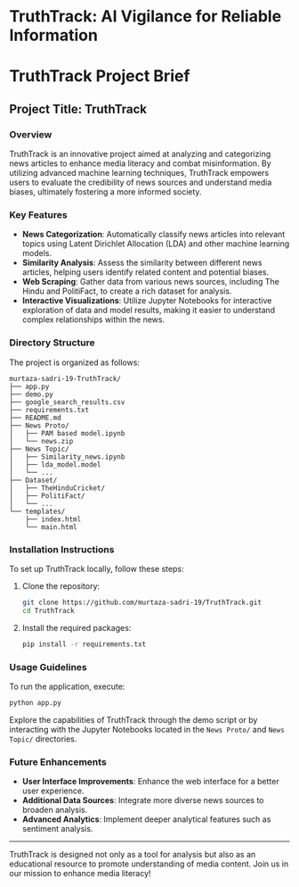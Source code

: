 # **TruthTrack: AI Vigilance for Reliable Information**
# TruthTrack Project Brief

## Project Title: TruthTrack

### Overview
TruthTrack is an innovative project aimed at analyzing and categorizing news articles to enhance media literacy and combat misinformation. By utilizing advanced machine learning techniques, TruthTrack empowers users to evaluate the credibility of news sources and understand media biases, ultimately fostering a more informed society.

### Key Features
- **News Categorization**: Automatically classify news articles into relevant topics using Latent Dirichlet Allocation (LDA) and other machine learning models.
- **Similarity Analysis**: Assess the similarity between different news articles, helping users identify related content and potential biases.
- **Web Scraping**: Gather data from various news sources, including The Hindu and PolitiFact, to create a rich dataset for analysis.
- **Interactive Visualizations**: Utilize Jupyter Notebooks for interactive exploration of data and model results, making it easier to understand complex relationships within the news.

### Directory Structure
The project is organized as follows:

```
murtaza-sadri-19-TruthTrack/
├── app.py
├── demo.py
├── google_search_results.csv
├── requirements.txt
├── README.md
├── News Proto/
│   ├── PAM based model.ipynb
│   └── news.zip
├── News Topic/
│   ├── Similarity_news.ipynb
│   ├── lda_model.model
│   └── ...                    
├── Dataset/
│   ├── TheHinduCricket/
│   ├── PolitiFact/
│   └── ...
└── templates/
    ├── index.html
    └── main.html
```

### Installation Instructions
To set up TruthTrack locally, follow these steps:
1. Clone the repository:
   ```bash
   git clone https://github.com/murtaza-sadri-19/TruthTrack.git
   cd TruthTrack
   ```
2. Install the required packages:
   ```bash
   pip install -r requirements.txt
   ```

### Usage Guidelines
To run the application, execute:
```bash
python app.py
```
Explore the capabilities of TruthTrack through the demo script or by interacting with the Jupyter Notebooks located in the `News Proto/` and `News Topic/` directories.

### Future Enhancements
- **User Interface Improvements**: Enhance the web interface for a better user experience.
- **Additional Data Sources**: Integrate more diverse news sources to broaden analysis.
- **Advanced Analytics**: Implement deeper analytical features such as sentiment analysis.

---

TruthTrack is designed not only as a tool for analysis but also as an educational resource to promote understanding of media content. Join us in our mission to enhance media literacy!
